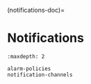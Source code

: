 (notifications-doc)=

# Notifications

```{toctree}
:maxdepth: 2

alarm-policies
notification-channels
```
